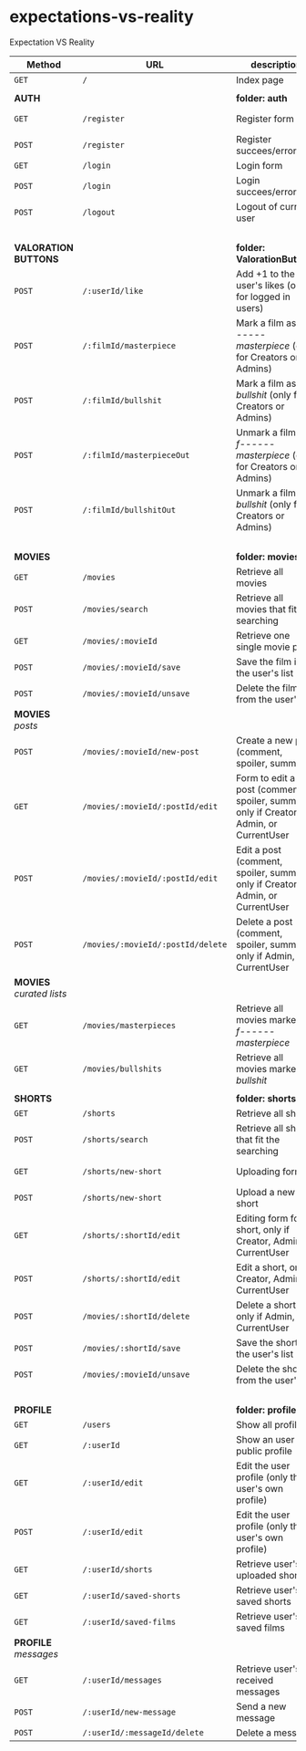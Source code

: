 # expectations-vs-reality
Expectation VS Reality


| Method | URL | description | view |
| ----- | ------------- | ------------- | --------- |
| `GET`  | `/`  | Index page  | index |
| | |
| **AUTH** | | **folder: auth**|
| `GET`  | `/register`  | Register form  | register-form |
| `POST`  | `/register`  | Register succees/error  | index |
| `GET`  | `/login`  | Login form  | login-form |
| `POST`  | `/login`  | Login succees/error  | index |
| `POST`  | `/logout`  | Logout of current user  | index |
| | ||
| **VALORATION BUTTONS** | | **folder: ValorationButtons** |
| `POST`  | `/:userId/like`  | Add +1 to the user's likes (only for logged in users) | next() |
| `POST`  | `/:filmId/masterpiece`  | Mark a film as a *f------ masterpiece* (only for Creators or Admins) | next() |
| `POST`  | `/:filmId/bullshit`  | Mark a film as a *bullshit* (only for Creators or Admins)  | next() |
| `POST`  | `/:filmId/masterpieceOut`  | Unmark a film as a *f------ masterpiece* (only for Creators or Admins) | next() |
| `POST`  | `/:filmId/bullshitOut`  | Unmark a film as a *bullshit* (only for Creators or Admins)  | next() |
| | ||
| **MOVIES**  |  | **folder: movies**   |
| `GET`  | `/movies`  | Retrieve all movies  | movies-list |
| `POST`  | `/movies/search`  | Retrieve all movies that fit the searching  | movies-search-result |
| `GET`  | `/movies/:movieId`  | Retrieve one single movie page  | movieId |
| `POST`  | `/movies/:movieId/save`  | Save the film in the user's list  | movieId |
| `POST`  | `/movies/:movieId/unsave`  | Delete the film from the user's list  | movieId |
| **MOVIES** *posts* |  |   |
| `POST`  | `/movies/:movieId/new-post`  | Create a new post (comment, spoiler, summary)  | movieId |
| `GET`  | `/movies/:movieId/:postId/edit`  | Form to edit a post (comment, spoiler, summary), only if Creator, Admin, or CurrentUser  | comment-edit-form |
| `POST`  | `/movies/:movieId/:postId/edit`  | Edit a post (comment, spoiler, summary), only if Creator, Admin, or CurrentUser  |  movieId |
| `POST`  | `/movies/:movieId/:postId/delete`  | Delete a post (comment, spoiler, summary), only if Admin, or CurrentUser  | movieId |
| **MOVIES** *curated lists*  |  |   |
| `GET`  | `/movies/masterpieces`  | Retrieve all movies marked as *f------ masterpiece* | masterpieces |
| `GET`  | `/movies/bullshits`  | Retrieve all movies marked as *bullshit* | bullshits |
||||
| **SHORTS**  |  | **folder: shorts**  |
| `GET`  | `/shorts`  | Retrieve all shorts  | shorts-list |
| `POST`  | `/shorts/search`  | Retrieve all shorts that fit the searching  | shorts-search-result |
| `GET`  | `/shorts/new-short`  | Uploading form | new-short-form |
| `POST`  | `/shorts/new-short`  | Upload a new short  | shortId |
| `GET`  | `/shorts/:shortId/edit`  | Editing form for a short, only if Creator, Admin, or CurrentUser  | edit-form |
| `POST`  | `/shorts/:shortId/edit`  | Edit a short, only if Creator, Admin, or CurrentUser  | shortId |
| `POST`  | `/movies/:shortId/delete`  | Delete a short, only if Admin, or CurrentUser  | shorts-list |
| `POST`  | `/movies/:shortId/save`  | Save the short in the user's list  | next()
| `POST`  | `/movies/:movieId/unsave`  | Delete the short from the user's list  | next()
| | | |
| **PROFILE**  |  |  **folder: profile** |
| `GET`  | `/users`  | Show all profiles  | profiles-list |
| `GET`  | `/:userId`  | Show an user public profile  | userId |
| `GET`  | `/:userId/edit`  | Edit the user profile (only the user's own profile) | edit-form |
| `POST`  | `/:userId/edit`  | Edit the user profile (only the user's own profile) | userId |
| `GET`  | `/:userId/shorts`  | Retrieve user's all uploaded shorts | shorts |
| `GET`  | `/:userId/saved-shorts`  | Retrieve user's all saved shorts | saved-shorts |
| `GET`  | `/:userId/saved-films`  | Retrieve user's all saved films | saved-films|
| **PROFILE** *messages*  |  |   |
| `GET`  | `/:userId/messages`  | Retrieve user's received messages | messages |
| `POST`  | `/:userId/new-message`  | Send a new message | 
| `POST`  | `/:userId/:messageId/delete`  | Delete a message |








